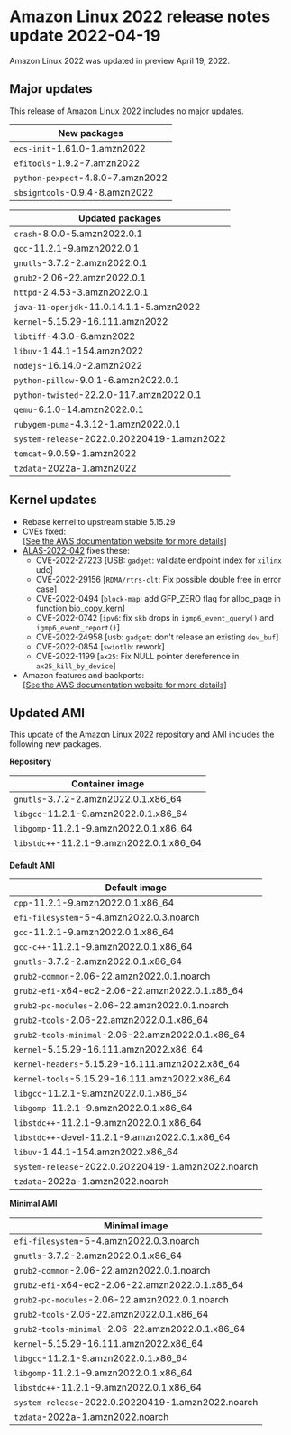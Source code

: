 # Amazon Linux 2022 release notes update 2022\-04\-19<a name="relnotes-20220419"></a>

Amazon Linux 2022 was updated in preview April 19, 2022\.

## Major updates<a name="major-updates-20220419"></a>

This release of Amazon Linux 2022 includes no major updates\.




| New packages | 
| --- | 
|  `ecs-init`\-1\.61\.0\-1\.amzn2022  | 
|  `efitools`\-1\.9\.2\-7\.amzn2022  | 
|  `python-pexpect`\-4\.8\.0\-7\.amzn2022  | 
|  `sbsigntools`\-0\.9\.4\-8\.amzn2022  | 


| Updated packages | 
| --- | 
|  `crash`\-8\.0\.0\-5\.amzn2022\.0\.1  | 
|  `gcc`\-11\.2\.1\-9\.amzn2022\.0\.1  | 
|  `gnutls`\-3\.7\.2\-2\.amzn2022\.0\.1  | 
|  `grub2`\-2\.06\-22\.amzn2022\.0\.1  | 
|  `httpd`\-2\.4\.53\-3\.amzn2022\.0\.1  | 
|  `java-11-openjdk`\-11\.0\.14\.1\.1\-5\.amzn2022  | 
|  `kernel`\-5\.15\.29\-16\.111\.amzn2022  | 
|  `libtiff`\-4\.3\.0\-6\.amzn2022  | 
|  `libuv`\-1\.44\.1\-154\.amzn2022  | 
|  `nodejs`\-16\.14\.0\-2\.amzn2022  | 
|  `python-pillow`\-9\.0\.1\-6\.amzn2022\.0\.1  | 
|  `python-twisted`\-22\.2\.0\-117\.amzn2022\.0\.1  | 
|  `qemu`\-6\.1\.0\-14\.amzn2022\.0\.1  | 
|  `rubygem-puma`\-4\.3\.12\-1\.amzn2022\.0\.1  | 
|  `system-release`\-2022\.0\.20220419\-1\.amzn2022  | 
|  `tomcat`\-9\.0\.59\-1\.amzn2022  | 
|  `tzdata`\-2022a\-1\.amzn2022  | 

## Kernel updates<a name="kernel-updates-20220419"></a>
+ Rebase kernel to upstream stable 5\.15\.29
+ CVEs fixed:    
[\[See the AWS documentation website for more details\]](http://docs.aws.amazon.com/linux/al2022/release-notes/relnotes-20220419.html)
+ [ALAS\-2022\-042](https://alas.aws.amazon.com/AL2022/ALAS-2022-042.html) fixes these:
  + CVE\-2022\-27223 \[USB: `gadget`: validate endpoint index for `xilinx` udc\]
  + CVE\-2022\-29156 \[`RDMA/rtrs-clt`: Fix possible double free in error case\]
  + CVE\-2022\-0494 \[`block-map`: add GFP\_ZERO flag for alloc\_page in function bio\_copy\_kern\]
  + CVE\-2022\-0742 \[`ipv6`: fix `skb` drops in `igmp6_event_query()` and `igmp6_event_report()`\]
  + CVE\-2022\-24958 \[usb: `gadget`: don't release an existing `dev_buf`\]
  + CVE\-2022\-0854 \[`swiotlb`: rework\]
  + CVE\-2022\-1199 \[`ax25`: Fix NULL pointer dereference in `ax25_kill_by_device`\]
+ Amazon features and backports:    
[\[See the AWS documentation website for more details\]](http://docs.aws.amazon.com/linux/al2022/release-notes/relnotes-20220419.html)

## Updated AMI<a name="amis-AL2022.0.20220419.0"></a>

This update of the Amazon Linux 2022 repository and AMI includes the following new packages\.

**Repository**


| Container image | 
| --- | 
|  `gnutls`\-3\.7\.2\-2\.amzn2022\.0\.1\.x86\_64  | 
|  `libgcc`\-11\.2\.1\-9\.amzn2022\.0\.1\.x86\_64  | 
|  `libgomp`\-11\.2\.1\-9\.amzn2022\.0\.1\.x86\_64  | 
|  `libstdc++`\-11\.2\.1\-9\.amzn2022\.0\.1\.x86\_64  | 

**Default AMI**


| Default image | 
| --- | 
|  `cpp`\-11\.2\.1\-9\.amzn2022\.0\.1\.x86\_64  | 
|  `efi-filesystem`\-5\-4\.amzn2022\.0\.3\.noarch  | 
|  `gcc`\-11\.2\.1\-9\.amzn2022\.0\.1\.x86\_64  | 
|  `gcc-c++`\-11\.2\.1\-9\.amzn2022\.0\.1\.x86\_64  | 
|  `gnutls`\-3\.7\.2\-2\.amzn2022\.0\.1\.x86\_64  | 
|  `grub2-common`\-2\.06\-22\.amzn2022\.0\.1\.noarch  | 
|  `grub2-efi`\-x64\-ec2\-2\.06\-22\.amzn2022\.0\.1\.x86\_64  | 
|  `grub2-pc-modules`\-2\.06\-22\.amzn2022\.0\.1\.noarch  | 
|  `grub2-tools`\-2\.06\-22\.amzn2022\.0\.1\.x86\_64  | 
|  `grub2-tools-minimal`\-2\.06\-22\.amzn2022\.0\.1\.x86\_64  | 
|  `kernel`\-5\.15\.29\-16\.111\.amzn2022\.x86\_64  | 
|  `kernel-headers`\-5\.15\.29\-16\.111\.amzn2022\.x86\_64  | 
|  `kernel-tools`\-5\.15\.29\-16\.111\.amzn2022\.x86\_64  | 
|  `libgcc`\-11\.2\.1\-9\.amzn2022\.0\.1\.x86\_64  | 
|  `libgomp`\-11\.2\.1\-9\.amzn2022\.0\.1\.x86\_64  | 
|  `libstdc++`\-11\.2\.1\-9\.amzn2022\.0\.1\.x86\_64  | 
|  `libstdc++`\-devel\-11\.2\.1\-9\.amzn2022\.0\.1\.x86\_64  | 
|  `libuv`\-1\.44\.1\-154\.amzn2022\.x86\_64  | 
|  `system-release`\-2022\.0\.20220419\-1\.amzn2022\.noarch  | 
|  `tzdata`\-2022a\-1\.amzn2022\.noarch  | 

**Minimal AMI**


| Minimal image | 
| --- | 
|  `efi-filesystem`\-5\-4\.amzn2022\.0\.3\.noarch  | 
|  `gnutls`\-3\.7\.2\-2\.amzn2022\.0\.1\.x86\_64  | 
|  `grub2-common`\-2\.06\-22\.amzn2022\.0\.1\.noarch  | 
|  `grub2-efi`\-x64\-ec2\-2\.06\-22\.amzn2022\.0\.1\.x86\_64  | 
|  `grub2-pc-modules`\-2\.06\-22\.amzn2022\.0\.1\.noarch  | 
|  `grub2-tools`\-2\.06\-22\.amzn2022\.0\.1\.x86\_64  | 
|  `grub2-tools-minimal`\-2\.06\-22\.amzn2022\.0\.1\.x86\_64  | 
|  `kernel`\-5\.15\.29\-16\.111\.amzn2022\.x86\_64  | 
|  `libgcc`\-11\.2\.1\-9\.amzn2022\.0\.1\.x86\_64  | 
|  `libgomp`\-11\.2\.1\-9\.amzn2022\.0\.1\.x86\_64  | 
|  `libstdc++`\-11\.2\.1\-9\.amzn2022\.0\.1\.x86\_64  | 
|  `system-release`\-2022\.0\.20220419\-1\.amzn2022\.noarch  | 
|  `tzdata`\-2022a\-1\.amzn2022\.noarch  | 
